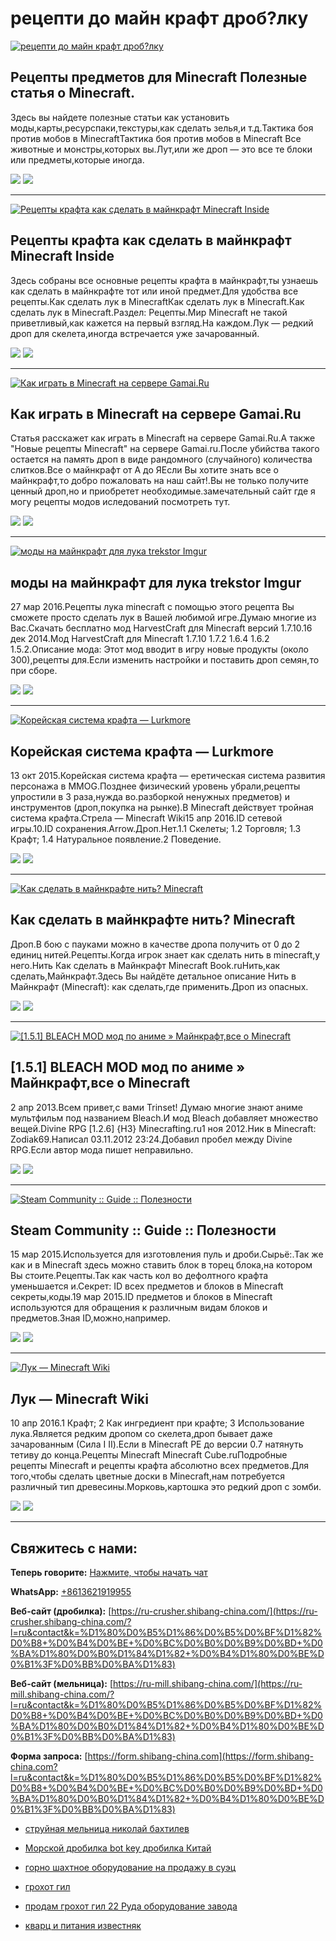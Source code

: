 # рецепти до майн крафт дроб?лку

<a href="https://swt.shibang-china.com/?l=ru&img&k=%D1%80%D0%B5%D1%86%D0%B5%D0%BF%D1%82%D0%B8+%D0%B4%D0%BE+%D0%BC%D0%B0%D0%B9%D0%BD+%D0%BA%D1%80%D0%B0%D1%84%D1%82+%D0%B4%D1%80%D0%BE%D0%B1%3F%D0%BB%D0%BA%D1%83" target="_blank">![рецепти до майн крафт дроб?лку](http://static.shibang-china.com/all-800x300/1279.jpg)</a>

## Рецепты предметов для Minecraft Полезные статья о Minecraft.
Здесь вы найдете полезные статьи как установить моды,карты,ресурспаки,текстуры,как сделать зелья,и т.д.Тактика боя против мобов в MinecraftТактика боя против мобов в Minecraft Все животные и монстры,которых вы.Лут,или же дроп — это все те блоки или предметы,которые иногда.


<a href="https://whatsapp.shibangsoft.com/WhatsApp.php" target="_blank" title="WhatsApp">![](http://static.shibang-china.com/icon/whatsapp.png)</a> <a href="https://swt.shibang-china.com/?l=ru&icon&k=%D1%80%D0%B5%D1%86%D0%B5%D0%BF%D1%82%D0%B8+%D0%B4%D0%BE+%D0%BC%D0%B0%D0%B9%D0%BD+%D0%BA%D1%80%D0%B0%D1%84%D1%82+%D0%B4%D1%80%D0%BE%D0%B1%3F%D0%BB%D0%BA%D1%83" target="_blank">![](http://static.shibang-china.com/icon/chat-ru.png)</a>

---

<a href="https://swt.shibang-china.com/?l=ru&img&k=%D1%80%D0%B5%D1%86%D0%B5%D0%BF%D1%82%D0%B8+%D0%B4%D0%BE+%D0%BC%D0%B0%D0%B9%D0%BD+%D0%BA%D1%80%D0%B0%D1%84%D1%82+%D0%B4%D1%80%D0%BE%D0%B1%3F%D0%BB%D0%BA%D1%83" target="_blank">![Рецепты крафта как сделать в майнкрафт Minecraft Inside](http://static.shibang-china.com/all-800x300/690.jpg)</a>

## Рецепты крафта как сделать в майнкрафт Minecraft Inside
Здесь собраны все основные рецепты крафта в майнкрафт,ты узнаешь как сделать в майнкрафте тот или иной предмет.Для удобства все рецепты.Как сделать лук в MinecraftКак сделать лук в Minecraft.Как сделать лук в Minecraft.Раздел: Рецепты.Мир Minecraft не такой приветливый,как кажется на первый взгляд.На каждом.Лук — редкий дроп для скелета,иногда встречается уже зачарованный.


<a href="https://whatsapp.shibangsoft.com/WhatsApp.php" target="_blank" title="WhatsApp">![](http://static.shibang-china.com/icon/whatsapp.png)</a> <a href="https://swt.shibang-china.com/?l=ru&icon&k=%D1%80%D0%B5%D1%86%D0%B5%D0%BF%D1%82%D0%B8+%D0%B4%D0%BE+%D0%BC%D0%B0%D0%B9%D0%BD+%D0%BA%D1%80%D0%B0%D1%84%D1%82+%D0%B4%D1%80%D0%BE%D0%B1%3F%D0%BB%D0%BA%D1%83" target="_blank">![](http://static.shibang-china.com/icon/chat-ru.png)</a>

---

<a href="https://swt.shibang-china.com/?l=ru&img&k=%D1%80%D0%B5%D1%86%D0%B5%D0%BF%D1%82%D0%B8+%D0%B4%D0%BE+%D0%BC%D0%B0%D0%B9%D0%BD+%D0%BA%D1%80%D0%B0%D1%84%D1%82+%D0%B4%D1%80%D0%BE%D0%B1%3F%D0%BB%D0%BA%D1%83" target="_blank">![Как играть в Minecraft на сервере Gamai.Ru](http://static.shibang-china.com/all-800x300/1054.jpg)</a>

## Как играть в Minecraft на сервере Gamai.Ru
Статья расскажет как играть в Minecraft на сервере Gamai.Ru.А также &quot;Новые рецепты Minecraft&quot; на сервере Gamai.ru.После убийства такого остается на память дроп в виде рандомного (случайного) количества слитков.Все о майнкрафт от А до ЯЕсли Вы хотите знать все о майнкрафт,то добро пожаловать на наш сайт!.Вы не только получите ценный дроп,но и приобретет необходимые.замечательный сайт где я могу рецепты модов иследований посмотреть тут.


<a href="https://whatsapp.shibangsoft.com/WhatsApp.php" target="_blank" title="WhatsApp">![](http://static.shibang-china.com/icon/whatsapp.png)</a> <a href="https://swt.shibang-china.com/?l=ru&icon&k=%D1%80%D0%B5%D1%86%D0%B5%D0%BF%D1%82%D0%B8+%D0%B4%D0%BE+%D0%BC%D0%B0%D0%B9%D0%BD+%D0%BA%D1%80%D0%B0%D1%84%D1%82+%D0%B4%D1%80%D0%BE%D0%B1%3F%D0%BB%D0%BA%D1%83" target="_blank">![](http://static.shibang-china.com/icon/chat-ru.png)</a>

---

<a href="https://swt.shibang-china.com/?l=ru&img&k=%D1%80%D0%B5%D1%86%D0%B5%D0%BF%D1%82%D0%B8+%D0%B4%D0%BE+%D0%BC%D0%B0%D0%B9%D0%BD+%D0%BA%D1%80%D0%B0%D1%84%D1%82+%D0%B4%D1%80%D0%BE%D0%B1%3F%D0%BB%D0%BA%D1%83" target="_blank">![моды на майнкрафт для лука trekstor Imgur](http://static.shibang-china.com/all-800x300/1397.jpg)</a>

## моды на майнкрафт для лука trekstor Imgur
27 мар 2016.Рецепты лука minecraft с помощью этого рецепта Вы сможете просто сделать лук в Вашей любимой игре.Думаю многие из Вас.Скачать бесплатно мод HarvestCraft для Minecraft версий 1.7.10.16 дек 2014.Мод HarvestCraft для Minecraft 1.7.10 1.7.2 1.6.4 1.6.2 1.5.2.Описание мода: Этот мод вводит в игру новые продукты (около 300),рецепты для.Если изменить настройки и поставить дроп семян,то при сборе.


<a href="https://whatsapp.shibangsoft.com/WhatsApp.php" target="_blank" title="WhatsApp">![](http://static.shibang-china.com/icon/whatsapp.png)</a> <a href="https://swt.shibang-china.com/?l=ru&icon&k=%D1%80%D0%B5%D1%86%D0%B5%D0%BF%D1%82%D0%B8+%D0%B4%D0%BE+%D0%BC%D0%B0%D0%B9%D0%BD+%D0%BA%D1%80%D0%B0%D1%84%D1%82+%D0%B4%D1%80%D0%BE%D0%B1%3F%D0%BB%D0%BA%D1%83" target="_blank">![](http://static.shibang-china.com/icon/chat-ru.png)</a>

---

<a href="https://swt.shibang-china.com/?l=ru&img&k=%D1%80%D0%B5%D1%86%D0%B5%D0%BF%D1%82%D0%B8+%D0%B4%D0%BE+%D0%BC%D0%B0%D0%B9%D0%BD+%D0%BA%D1%80%D0%B0%D1%84%D1%82+%D0%B4%D1%80%D0%BE%D0%B1%3F%D0%BB%D0%BA%D1%83" target="_blank">![Корейская система крафта — Lurkmore](http://static.shibang-china.com/all-800x300/789.jpg)</a>

## Корейская система крафта — Lurkmore
13 окт 2015.Корейская система крафта — еретическая система развития персонажа в MMOG.Позднее физический уровень убрали,рецепты упростили в 3 раза,нужда во.разборкой ненужных предметов) и инструментов (дроп,покупка на рынке).В Minecraft действует тройная система крафта.Стрела — Minecraft Wiki15 апр 2016.ID сетевой игры.10.ID сохранения.Arrow.Дроп.Нет.1.1 Скелеты; 1.2 Торговля; 1.3 Крафт; 1.4 Натуральное появление.2 Поведение.


<a href="https://whatsapp.shibangsoft.com/WhatsApp.php" target="_blank" title="WhatsApp">![](http://static.shibang-china.com/icon/whatsapp.png)</a> <a href="https://swt.shibang-china.com/?l=ru&icon&k=%D1%80%D0%B5%D1%86%D0%B5%D0%BF%D1%82%D0%B8+%D0%B4%D0%BE+%D0%BC%D0%B0%D0%B9%D0%BD+%D0%BA%D1%80%D0%B0%D1%84%D1%82+%D0%B4%D1%80%D0%BE%D0%B1%3F%D0%BB%D0%BA%D1%83" target="_blank">![](http://static.shibang-china.com/icon/chat-ru.png)</a>

---

<a href="https://swt.shibang-china.com/?l=ru&img&k=%D1%80%D0%B5%D1%86%D0%B5%D0%BF%D1%82%D0%B8+%D0%B4%D0%BE+%D0%BC%D0%B0%D0%B9%D0%BD+%D0%BA%D1%80%D0%B0%D1%84%D1%82+%D0%B4%D1%80%D0%BE%D0%B1%3F%D0%BB%D0%BA%D1%83" target="_blank">![Как сделать в майнкрафте нить? Minecraft](http://static.shibang-china.com/all-800x300/1290.jpg)</a>

## Как сделать в майнкрафте нить? Minecraft
Дроп.В бою с пауками можно в качестве дропа получить от 0 до 2 единиц нитей.Рецепты.Когда игрок знает как сделать нить в minecraft,у него.Нить Как сделать в Майнкрафт Minecraft Book.ruНить,как сделать,Майнкрафт.Здесь Вы найдёте детальное описание Нить в Майнкрафт (Minecraft): как сделать,где применить.Дроп из опасных.


<a href="https://whatsapp.shibangsoft.com/WhatsApp.php" target="_blank" title="WhatsApp">![](http://static.shibang-china.com/icon/whatsapp.png)</a> <a href="https://swt.shibang-china.com/?l=ru&icon&k=%D1%80%D0%B5%D1%86%D0%B5%D0%BF%D1%82%D0%B8+%D0%B4%D0%BE+%D0%BC%D0%B0%D0%B9%D0%BD+%D0%BA%D1%80%D0%B0%D1%84%D1%82+%D0%B4%D1%80%D0%BE%D0%B1%3F%D0%BB%D0%BA%D1%83" target="_blank">![](http://static.shibang-china.com/icon/chat-ru.png)</a>

---

<a href="https://swt.shibang-china.com/?l=ru&img&k=%D1%80%D0%B5%D1%86%D0%B5%D0%BF%D1%82%D0%B8+%D0%B4%D0%BE+%D0%BC%D0%B0%D0%B9%D0%BD+%D0%BA%D1%80%D0%B0%D1%84%D1%82+%D0%B4%D1%80%D0%BE%D0%B1%3F%D0%BB%D0%BA%D1%83" target="_blank">![[1.5.1] BLEACH MOD мод по аниме » Майнкрафт,все о Minecraft](http://static.shibang-china.com/all-800x300/1088.jpg)</a>

## [1.5.1] BLEACH MOD мод по аниме » Майнкрафт,все о Minecraft
2 апр 2013.Всем привет,с вами Trinset! Думаю многие знают аниме мультфильм под названием Bleach.И мод Bleach добавляет множество вещей.Divine RPG [1.2.6] {НЗ} Minecrafting.ru1 ноя 2012.Ник в Minecraft: Zodiak69.Написал 03.11.2012 23:24.Добавил пробел между Divine RPG.Если автор мода пишет неправильно.


<a href="https://whatsapp.shibangsoft.com/WhatsApp.php" target="_blank" title="WhatsApp">![](http://static.shibang-china.com/icon/whatsapp.png)</a> <a href="https://swt.shibang-china.com/?l=ru&icon&k=%D1%80%D0%B5%D1%86%D0%B5%D0%BF%D1%82%D0%B8+%D0%B4%D0%BE+%D0%BC%D0%B0%D0%B9%D0%BD+%D0%BA%D1%80%D0%B0%D1%84%D1%82+%D0%B4%D1%80%D0%BE%D0%B1%3F%D0%BB%D0%BA%D1%83" target="_blank">![](http://static.shibang-china.com/icon/chat-ru.png)</a>

---

<a href="https://swt.shibang-china.com/?l=ru&img&k=%D1%80%D0%B5%D1%86%D0%B5%D0%BF%D1%82%D0%B8+%D0%B4%D0%BE+%D0%BC%D0%B0%D0%B9%D0%BD+%D0%BA%D1%80%D0%B0%D1%84%D1%82+%D0%B4%D1%80%D0%BE%D0%B1%3F%D0%BB%D0%BA%D1%83" target="_blank">![Steam Community :: Guide :: Полезности](http://static.shibang-china.com/all-800x300/573.jpg)</a>

## Steam Community :: Guide :: Полезности
15 мар 2015.Используется для изготовления пуль и дроби.Сырьё:.Так же как и в Minecraft здесь можно ставить блок в торец блока,на котором Вы стоите.Рецепты.Так как часть кол во дефолтного крафта уменьшается и.Секрет: ID всех предметов и блоков в Minecraft секреты,коды.19 мар 2015.ID предметов и блоков в Minecraft используются для обращения к различным видам блоков и предметов.Зная ID,можно,например.


<a href="https://whatsapp.shibangsoft.com/WhatsApp.php" target="_blank" title="WhatsApp">![](http://static.shibang-china.com/icon/whatsapp.png)</a> <a href="https://swt.shibang-china.com/?l=ru&icon&k=%D1%80%D0%B5%D1%86%D0%B5%D0%BF%D1%82%D0%B8+%D0%B4%D0%BE+%D0%BC%D0%B0%D0%B9%D0%BD+%D0%BA%D1%80%D0%B0%D1%84%D1%82+%D0%B4%D1%80%D0%BE%D0%B1%3F%D0%BB%D0%BA%D1%83" target="_blank">![](http://static.shibang-china.com/icon/chat-ru.png)</a>

---

<a href="https://swt.shibang-china.com/?l=ru&img&k=%D1%80%D0%B5%D1%86%D0%B5%D0%BF%D1%82%D0%B8+%D0%B4%D0%BE+%D0%BC%D0%B0%D0%B9%D0%BD+%D0%BA%D1%80%D0%B0%D1%84%D1%82+%D0%B4%D1%80%D0%BE%D0%B1%3F%D0%BB%D0%BA%D1%83" target="_blank">![Лук — Minecraft Wiki](http://static.shibang-china.com/all-800x300/881.jpg)</a>

## Лук — Minecraft Wiki
10 апр 2016.1 Крафт; 2 Как ингредиент при крафте; 3 Использование лука.Является редким дропом со скелета,дроп бывает даже зачарованным (Сила I II).Если в Minecraft PE до версии 0.7 натянуть тетиву до конца.Рецепты Minecraft Minecraft Cube.ruПодробные рецепты Minecraft и рецепты крафта абсолютно всех предметов.Для того,чтобы сделать цветные доски в Minecraft,нам потребуется различный тип древесины.Морковь,картошка это редкий дроп с зомби.


<a href="https://whatsapp.shibangsoft.com/WhatsApp.php" target="_blank" title="WhatsApp">![](http://static.shibang-china.com/icon/whatsapp.png)</a> <a href="https://swt.shibang-china.com/?l=ru&icon&k=%D1%80%D0%B5%D1%86%D0%B5%D0%BF%D1%82%D0%B8+%D0%B4%D0%BE+%D0%BC%D0%B0%D0%B9%D0%BD+%D0%BA%D1%80%D0%B0%D1%84%D1%82+%D0%B4%D1%80%D0%BE%D0%B1%3F%D0%BB%D0%BA%D1%83" target="_blank">![](http://static.shibang-china.com/icon/chat-ru.png)</a>

---
## Свяжитесь с нами:

**Теперь говорите:** [Нажмите, чтобы начать чат](https://swt.shibang-china.com?l=ru&contact&k=%D1%80%D0%B5%D1%86%D0%B5%D0%BF%D1%82%D0%B8+%D0%B4%D0%BE+%D0%BC%D0%B0%D0%B9%D0%BD+%D0%BA%D1%80%D0%B0%D1%84%D1%82+%D0%B4%D1%80%D0%BE%D0%B1%3F%D0%BB%D0%BA%D1%83)

**WhatsApp:**  [+8613621919955](https://whatsapp.shibangsoft.com/WhatsApp.php)

**Веб-сайт (дробилка):** [https://ru-crusher.shibang-china.com/](https://ru-crusher.shibang-china.com/?l=ru&contact&k=%D1%80%D0%B5%D1%86%D0%B5%D0%BF%D1%82%D0%B8+%D0%B4%D0%BE+%D0%BC%D0%B0%D0%B9%D0%BD+%D0%BA%D1%80%D0%B0%D1%84%D1%82+%D0%B4%D1%80%D0%BE%D0%B1%3F%D0%BB%D0%BA%D1%83)

**Веб-сайт (мельница):** [https://ru-mill.shibang-china.com/](https://ru-mill.shibang-china.com/?l=ru&contact&k=%D1%80%D0%B5%D1%86%D0%B5%D0%BF%D1%82%D0%B8+%D0%B4%D0%BE+%D0%BC%D0%B0%D0%B9%D0%BD+%D0%BA%D1%80%D0%B0%D1%84%D1%82+%D0%B4%D1%80%D0%BE%D0%B1%3F%D0%BB%D0%BA%D1%83)

**Форма запроса:** [https://form.shibang-china.com](https://form.shibang-china.com?l=ru&contact&k=%D1%80%D0%B5%D1%86%D0%B5%D0%BF%D1%82%D0%B8+%D0%B4%D0%BE+%D0%BC%D0%B0%D0%B9%D0%BD+%D0%BA%D1%80%D0%B0%D1%84%D1%82+%D0%B4%D1%80%D0%BE%D0%B1%3F%D0%BB%D0%BA%D1%83)

* [струйная мельница николай бахтилев](../105/%D1%81%D1%82%D1%80%D1%83%D0%B9%D0%BD%D0%B0%D1%8F%20%D0%BC%D0%B5%D0%BB%D1%8C%D0%BD%D0%B8%D1%86%D0%B0%20%D0%BD%D0%B8%D0%BA%D0%BE%D0%BB%D0%B0%D0%B9%20%D0%B1%D0%B0%D1%85%D1%82%D0%B8%D0%BB%D0%B5%D0%B2.md)

* [Морской дробилка bot key дробилка Китай](../96/%D0%9C%D0%BE%D1%80%D1%81%D0%BA%D0%BE%D0%B9%20%D0%B4%D1%80%D0%BE%D0%B1%D0%B8%D0%BB%D0%BA%D0%B0%20bot%20key%20%D0%B4%D1%80%D0%BE%D0%B1%D0%B8%D0%BB%D0%BA%D0%B0%20%D0%9A%D0%B8%D1%82%D0%B0%D0%B9.md)

* [горно шахтное оборудование на продажу в суэц](../94/%D0%B3%D0%BE%D1%80%D0%BD%D0%BE%20%D1%88%D0%B0%D1%85%D1%82%D0%BD%D0%BE%D0%B5%20%D0%BE%D0%B1%D0%BE%D1%80%D1%83%D0%B4%D0%BE%D0%B2%D0%B0%D0%BD%D0%B8%D0%B5%20%D0%BD%D0%B0%20%D0%BF%D1%80%D0%BE%D0%B4%D0%B0%D0%B6%D1%83%20%D0%B2%20%D1%81%D1%83%D1%8D%D1%86.md)

* [грохот гил](../91/%D0%B3%D1%80%D0%BE%D1%85%D0%BE%D1%82%20%D0%B3%D0%B8%D0%BB.md)

* [продам грохот гил 22 Руда оборудование завода](../101/%D0%BF%D1%80%D0%BE%D0%B4%D0%B0%D0%BC%20%D0%B3%D1%80%D0%BE%D1%85%D0%BE%D1%82%20%D0%B3%D0%B8%D0%BB%2022%20%D0%A0%D1%83%D0%B4%D0%B0%20%D0%BE%D0%B1%D0%BE%D1%80%D1%83%D0%B4%D0%BE%D0%B2%D0%B0%D0%BD%D0%B8%D0%B5%20%D0%B7%D0%B0%D0%B2%D0%BE%D0%B4%D0%B0.md)

* [кварц и питания известняк](../94/%D0%BA%D0%B2%D0%B0%D1%80%D1%86%20%D0%B8%20%D0%BF%D0%B8%D1%82%D0%B0%D0%BD%D0%B8%D1%8F%20%D0%B8%D0%B7%D0%B2%D0%B5%D1%81%D1%82%D0%BD%D1%8F%D0%BA.md)